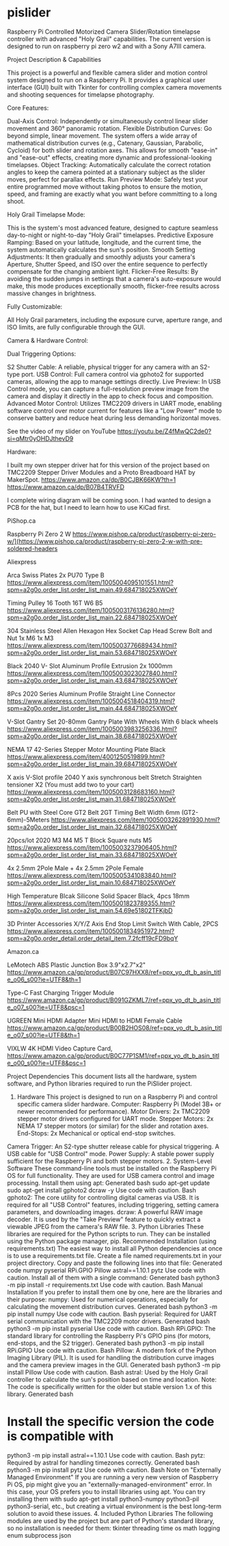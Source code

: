 # pislider
Raspberry Pi Controlled Motorized Camera Slider/Rotation timelapse controller with advanced "Holy Grail" capabilities. The current version is designed to run on raspberry pi zero w2 and with a Sony A7III camera.

Project Description & Capabilities

This project is a powerful and flexible camera slider and motion control system designed to run on a Raspberry Pi. It provides a graphical user interface (GUI) built with Tkinter for controlling complex camera movements and shooting sequences for timelapse photography.


Core Features:

Dual-Axis Control: Independently or simultaneously control linear slider movement and 360° panoramic rotation.
Flexible Distribution Curves: Go beyond simple, linear movement. The system offers a wide array of mathematical distribution curves (e.g., Catenary, Gaussian, Parabolic, Cycloid) for both slider and rotation axes. This allows for smooth "ease-in" and "ease-out" effects, creating more dynamic and professional-looking timelapses.
Object Tracking: Automatically calculate the correct rotation angles to keep the camera pointed at a stationary subject as the slider moves, perfect for parallax effects.
Run Preview Mode: Safely test your entire programmed move without taking photos to ensure the motion, speed, and framing are exactly what you want before committing to a long shoot.


Holy Grail Timelapse Mode:

This is the system's most advanced feature, designed to capture seamless day-to-night or night-to-day "Holy Grail" timelapses.
Predictive Exposure Ramping: Based on your latitude, longitude, and the current time, the system automatically calculates the sun's position.
Smooth Setting Adjustments: It then gradually and smoothly adjusts your camera's Aperture, Shutter Speed, and ISO over the entire sequence to perfectly compensate for the changing ambient light.
Flicker-Free Results: By avoiding the sudden jumps in settings that a camera's auto-exposure would make, this mode produces exceptionally smooth, flicker-free results across massive changes in brightness.


Fully Customizable:

All Holy Grail parameters, including the exposure curve, aperture range, and ISO limits, are fully configurable through the GUI.


Camera & Hardware Control:

Dual Triggering Options:

S2 Shutter Cable: A reliable, physical trigger for any camera with an S2-type port.
USB Control: Full camera control via gphoto2 for supported cameras, allowing the app to manage settings directly.
Live Preview: In USB Control mode, you can capture a full-resolution preview image from the camera and display it directly in the app to check focus and composition.
Advanced Motor Control: Utilizes TMC2209 drivers in UART mode, enabling software control over motor current for features like a "Low Power" mode to conserve battery and reduce heat during less demanding horizontal moves.

See the video of my slider on YouTube
https://youtu.be/Z4fMwQC2de0?si=qMtr0yOHDJthevD9

Hardware:

I built my own stepper driver hat for this version of the project based on TMC2209 Stepper Driver Modules and a Proto Breadboard HAT by MakerSpot.
https://www.amazon.ca/dp/B0CJBK66KW?th=1
https://www.amazon.ca/dp/B07B4TRVFD

I complete wiring diagram will be coming soon. I had wanted to design a PCB for the hat, but I need to learn how to use KiCad first.

PiShop.ca

Raspberry Pi Zero 2 W
https://www.pishop.ca/product/raspberry-pi-zero-w/](https://www.pishop.ca/product/raspberry-pi-zero-2-w-with-pre-soldered-headers


Aliexpress

Arca Swiss Plates
2x PU70 Type B
https://www.aliexpress.com/item/1005004095101551.html?spm=a2g0o.order_list.order_list_main.49.684718025XWOeY

Timing Pulley 16 Tooth
16T W6 B5
https://www.aliexpress.com/item/1005003176136280.html?spm=a2g0o.order_list.order_list_main.22.684718025XWOeY

304 Stainless Steel Allen Hexagon Hex Socket Cap Head Screw Bolt and Nut
1x M6 1x M3
https://www.aliexpress.com/item/1005003776689434.html?spm=a2g0o.order_list.order_list_main.53.684718025XWOeY

Black 2040 V- Slot Aluminum Profile Extrusion
2x 1000mm
https://www.aliexpress.com/item/1005003023027840.html?spm=a2g0o.order_list.order_list_main.43.684718025XWOeY

8Pcs 2020 Series Aluminum Profile Straight Line Connector
https://www.aliexpress.com/item/1005004518404319.html?spm=a2g0o.order_list.order_list_main.44.684718025XWOeY

V-Slot Gantry Set 20-80mm Gantry Plate With Wheels
With 6 black wheels
https://www.aliexpress.com/item/1005003983256336.html?spm=a2g0o.order_list.order_list_main.38.684718025XWOeY

NEMA 17 42-Series Stepper Motor Mounting Plate
Black
https://www.aliexpress.com/item/4001250519899.html?spm=a2g0o.order_list.order_list_main.39.684718025XWOeY

X axis V-Slot profile 2040 Y axis synchronous belt Stretch Straighten tensioner
X2 (You must add two to your cart)
https://www.aliexpress.com/item/1005003128683160.html?spm=a2g0o.order_list.order_list_main.31.684718025XWOeY

Belt PU with Steel Core GT2 Belt 2GT Timing Belt Width 6mm
(GT2-6mm)-5Meters
https://www.aliexpress.com/item/1005003262891930.html?spm=a2g0o.order_list.order_list_main.32.684718025XWOeY

20pcs/lot 2020 M3 M4 M5 T Block Square nuts
M5
https://www.aliexpress.com/item/1005003237906405.html?spm=a2g0o.order_list.order_list_main.33.684718025XWOeY

4x 2.5mm 2Pole Male + 4x 2.5mm 2Pole Female
https://www.aliexpress.com/item/1005005341083840.html?spm=a2g0o.order_list.order_list_main.10.684718025XWOeY

High Temperature Blcak Silicone Solid Spacer
Black, 4pcs 18mm
https://www.aliexpress.com/item/1005001823789355.html?spm=a2g0o.order_list.order_list_main.54.69e51802TFKjbD

3D Printer Accessories X/Y/Z Axis End Stop Limit Switch
With Cable, 2PCS
https://www.aliexpress.com/item/1005001834951972.html?spm=a2g0o.order_detail.order_detail_item.7.2fcff19cFD9bqY


Amazon.ca

LeMotech ABS Plastic Junction Box
3.9"x2.7"x2"
https://www.amazon.ca/gp/product/B07C97HXX8/ref=ppx_yo_dt_b_asin_title_o06_s00?ie=UTF8&th=1

Type-C Fast Charging Trigger Module
https://www.amazon.ca/gp/product/B091GZKML7/ref=ppx_yo_dt_b_asin_title_o07_s00?ie=UTF8&psc=1

UGREEN Mini HDMI Adapter Mini HDMI to HDMI Female Cable
https://www.amazon.ca/gp/product/B00B2HOS08/ref=ppx_yo_dt_b_asin_title_o07_s00?ie=UTF8&th=1

VIXLW 4K HDMI Video Capture Card,
https://www.amazon.ca/gp/product/B0C77P1SM1/ref=ppx_yo_dt_b_asin_title_o00_s00?ie=UTF8&psc=1


Project Dependencies
This document lists all the hardware, system software, and Python libraries required to run the PiSlider project.

1. Hardware
This project is designed to run on a Raspberry Pi and control specific camera slider hardware.
Computer: Raspberry Pi (Model 3B+ or newer recommended for performance).
Motor Drivers: 2x TMC2209 stepper motor drivers configured for UART mode.
Stepper Motors: 2x NEMA 17 stepper motors (or similar) for the slider and rotation axes.
End-Stops: 2x Mechanical or optical end-stop switches.

Camera Trigger:
An S2-type shutter release cable for physical triggering.
A USB cable for "USB Control" mode.
Power Supply: A stable power supply sufficient for the Raspberry Pi and both stepper motors.
2. System-Level Software
These command-line tools must be installed on the Raspberry Pi OS for full functionality. They are used for USB camera control and image processing.
Install them using apt:
Generated bash
sudo apt-get update
sudo apt-get install gphoto2 dcraw -y
Use code with caution.
Bash
gphoto2: The core utility for controlling digital cameras via USB. It is required for all "USB Control" features, including triggering, setting camera parameters, and downloading images.
dcraw: A powerful RAW image decoder. It is used by the "Take Preview" feature to quickly extract a viewable JPEG from the camera's RAW file.
3. Python Libraries
These libraries are required for the Python scripts to run. They can be installed using the Python package manager, pip.
Recommended Installation (using requirements.txt)
The easiest way to install all Python dependencies at once is to use a requirements.txt file.
Create a file named requirements.txt in your project directory.
Copy and paste the following lines into that file:
Generated code
numpy
pyserial
RPi.GPIO
Pillow
astral==1.10.1
pytz
Use code with caution.
Install all of them with a single command:
Generated bash
python3 -m pip install -r requirements.txt
Use code with caution.
Bash
Manual Installation
If you prefer to install them one by one, here are the libraries and their purpose:
numpy: Used for numerical operations, especially for calculating the movement distribution curves.
Generated bash
python3 -m pip install numpy
Use code with caution.
Bash
pyserial: Required for UART serial communication with the TMC2209 motor drivers.
Generated bash
python3 -m pip install pyserial
Use code with caution.
Bash
RPi.GPIO: The standard library for controlling the Raspberry Pi's GPIO pins (for motors, end-stops, and the S2 trigger).
Generated bash
python3 -m pip install RPi.GPIO
Use code with caution.
Bash
Pillow: A modern fork of the Python Imaging Library (PIL). It is used for handling the distribution curve images and the camera preview images in the GUI.
Generated bash
python3 -m pip install Pillow
Use code with caution.
Bash
astral: Used by the Holy Grail controller to calculate the sun's position based on time and location. Note: The code is specifically written for the older but stable version 1.x of this library.
Generated bash
# Install the specific version the code is compatible with
python3 -m pip install astral==1.10.1
Use code with caution.
Bash
pytz: Required by astral for handling timezones correctly.
Generated bash
python3 -m pip install pytz
Use code with caution.
Bash
Note on "Externally Managed Environment"
If you are running a very new version of Raspberry Pi OS, pip might give you an "externally-managed-environment" error. In this case, your OS prefers you to install libraries using apt. You can try installing them with sudo apt-get install python3-numpy python3-pil python3-serial, etc., but creating a virtual environment is the best long-term solution to avoid these issues.
4. Included Python Libraries
The following modules are used by the project but are part of Python's standard library, so no installation is needed for them:
tkinter
threading
time
os
math
logging
enum
subprocess
json
